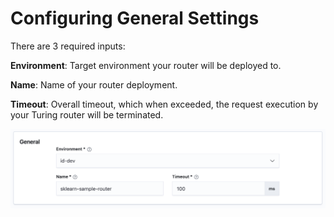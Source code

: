 # Configuring General Settings

There are 3 required inputs:

**Environment**: Target environment your router will be deployed to.

**Name**: Name of your router deployment.

**Timeout**: Overall timeout, which when exceeded, the request execution by your Turing router will be terminated.

![](../.gitbook/assets/general_router_settings.png)
